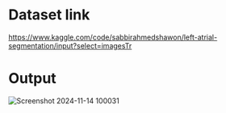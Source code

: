 # Dataset link
https://www.kaggle.com/code/sabbirahmedshawon/left-atrial-segmentation/input?select=imagesTr

##

# Output

![Screenshot 2024-11-14 100031](https://github.com/user-attachments/assets/707f2efb-6e36-4fd2-ad3f-4237e009564f)
